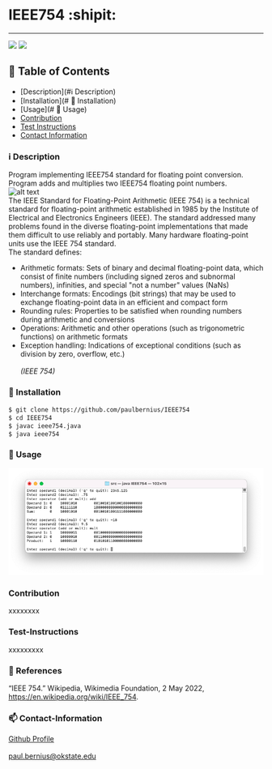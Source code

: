 # IEEE754 :shipit:
----

<a href="https://img.shields.io/badge/License-undefined-brightgreen"><img src="https://img.shields.io/badge/License-undefined-brightgreen"></a>
<a href="https://www.java.com/en/"><img src="https://img.shields.io/badge/Language-Java-orange"></a>


## :book: Table of Contents
- [Description](#ℹ️ Description)
- [Installation](# :calling: Installation)
- [Usage](# :wrench: Usage)
- [Contribution](#contribution)
- [Test Instructions](#test-instructions)
- [Contact Information](#contact-information)

### :information_source: Description
Program implementing IEEE754 standard for floating point conversion. Program adds and multiplies two IEEE754 floating point numbers.
<br/>
![alt text](https://upload.wikimedia.org/wikipedia/commons/thumb/d/d2/Float_example.svg/1180px-Float_example.svg.png?raw=true)
<br/>
The IEEE Standard for Floating-Point Arithmetic (IEEE 754) is a technical standard for floating-point arithmetic established in 1985 by the Institute of Electrical and Electronics Engineers (IEEE). The standard addressed many problems found in the diverse floating-point implementations that made them difficult to use reliably and portably. Many hardware floating-point units use the IEEE 754 standard.
<br/>The standard defines:
- Arithmetic formats: Sets of binary and decimal floating-point data, which consist of finite numbers (including signed zeros and subnormal numbers), infinities, and special "not a number" values (NaNs)
- Interchange formats: Encodings (bit strings) that may be used to exchange floating-point data in an efficient and compact form
- Rounding rules: Properties to be satisfied when rounding numbers during arithmetic and conversions
- Operations: Arithmetic and other operations (such as trigonometric functions) on arithmetic formats
- Exception handling: Indications of exceptional conditions (such as division by zero, overflow, etc.)
<br/><br/>*(IEEE 754)*



### :calling: Installation

```
$ git clone https://github.com/paulbernius/IEEE754
$ cd IEEE754
$ javac ieee754.java
$ java ieee754
```

### :wrench: Usage

![alt text](https://github.com/paulbernius/IEEE754/blob/main/sc.png?raw=true)

### Contribution
xxxxxxxx

### Test-Instructions
xxxxxxxxx

### :page_facing_up: References
“IEEE 754.” Wikipedia, Wikimedia Foundation, 2 May 2022, https://en.wikipedia.org/wiki/IEEE_754.

### :mailbox: Contact-Information
[Github Profile](https://github.com/paulbernius)
<br/><br/>
paul.bernius@okstate.edu




